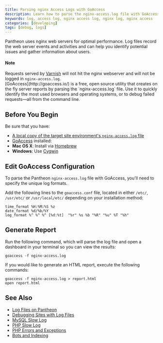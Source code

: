 ```yaml
---
title: Parsing nginx Access Logs with GoAccess
description: Learn how to parse the nginx-access.log file with GoAccess to gather information on your visitors and referral traffic.
keywords: log, access log, nginx access log, nginx log, nginx access
categories: [developing]
tags: [debug, logs]
---
```

Pantheon uses nginx web servers for optimal performance. Log files record the web server events and activities and can help you identify potential issues and gather information about users.

<div class="alert alert-info" role="alert">
<h4>Note</h4>
 Requests served by <a href="/docs/varnish">Varnish</a> will not hit the nginx webserver and will not be logged in <code>nginx-access.log</code>.
 </div>
[GoAccess](http://goaccess.io/) is a free, open source utility that creates on the fly server reports by parsing the `nginx-access.log` file. Use it to quickly identify the most used browsers and operating systems, or to debug failed requests—all from the command line.

## Before You Begin

Be sure that you have:

- [A local copy of the target site environment's `nginx-access.log` file](/docs/logs)
- [GoAccess](http://goaccess.io/) installed:
 - **Mac OS X**: Install via [Homebrew](http://brew.sh/)
 - **Windows**: Use [Cygwin](http://cygwin.com/install.html)

## Edit GoAccess Configuration

To parse the Pantheon `nginx-access.log` file with GoAccess, you'll need to specify the unique log formats.

Add the following lines to the `goaccess.conf` file, located in either `/etc/`, `/usr/etc/` or `/usr/local/etc/` depending on your installation method:

```
time_format %H:%M:%S %z
date_format %d/%b/%Y
log_format %^ %^ %^ [%d:%t]  "%r" %s %b "%R" "%u" %T "%h"
```
## Generate Report
Run the following command, which will parse the log file and open a dashboard in your terminal so you can view the results:
```
goaccess -f nginx-access.log
```
If you would like to generate an HTML report, execute the following commands:
```
goaccess -f nginx-access.log > report.html
open report.html
```

## See Also
- [Log Files on Pantheon](/docs/logs)
- [Debugging Sites with Log Files](/docs/debug-log-files)
- [MySQL Slow Log](/docs/mysql-slow-log/)
- [PHP Slow Log](/docs/php-slow-log/)
- [PHP Errors and Exceptions](/docs/php-errors/)
- [Bots and Indexing](/docs/bots-and-indexing/)
